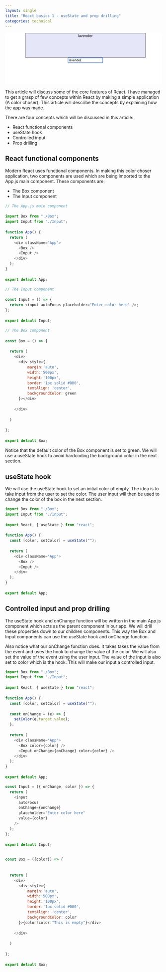 ```yaml
---
layout: single
title: "React basics 1 - useState and prop drilling"
categories: technical
---
```


![Color Choser](/assets/images/colorchoser.png)

This article will discuss some of the core features of React. I have managed to get a grasp of few concepts within React by making a simple application (A color choser). This article will describe the concepts by explaining how the app was made.

There are four concepts which will be discussed in this article:

- React functional components
- useState hook
- Controlled input
- Prop drilling

## React functional components

Modern React uses functional components. In making this color choser application, two components are used which are being imported to the App.js main component. These components are:

- The Box component
- The Input component

```javascript
// The App.js main component

import Box from "./Box";
import Input from "./Input";

function App() {
  return (
    <div className="App">
      <Box />
      <Input />
    </div>
  );
}

export default App;
```

```javascript
// The Input component

const Input = () => {
  return <input autoFocus placeholder="Enter color here" />;
};

export default Input;
```

```javascript
// The Box component

const Box = () => {

  return (
    <div>
      <div style={
          margin:'auto',
          width:'500px',
          height:'100px',
          border:'1px solid #000',
          textAlign: 'center',
          backgroundColor: green
      }></div>

    </div>

  )

};

export default Box;
```

Notice that the default color of the Box component is set to green. We will use a useState hook to avoid hardcoding the background color in the next section.

## useState hook

We will use the useState hook to set an initial color of empty. The idea is to take input from the user to set the color. The user input will then be used to change the color of the box in the next section.

```javascript
import Box from "./Box";
import Input from "./Input";

import React, { useState } from "react";

function App() {
  const [color, setColor] = useState("");

  return (
    <div className="App">
      <Box />
      <Input />
    </div>
  );
}

export default App;
```

## Controlled input and prop drilling

The useState hook and onChange function will be written in the main App.js component which acts as the parent component in our app. We will drill these properties down to our children components. This way the Box and Input components can use the useState hook and onChange function.

Also notice what our onChange function does. It takes takes the value from the event and uses the hook to change the value of the color. We will also set the value of the event using the user input. The value of the input is also set to color which is the hook. This will make our input a controlled input.

```javascript
import Box from "./Box";
import Input from "./Input";

import React, { useState } from "react";

function App() {
  const [color, setColor] = useState("");

  const onChange = (e) => {
    setColor(e.target.value);
  };

  return (
    <div className="App">
      <Box color={color} />
      <Input onChange={onChange} color={color} />
    </div>
  );
}

export default App;
```

```javascript
const Input = ({ onChange, color }) => {
  return (
    <input
      autoFocus
      onChange={onChange}
      placeholder="Enter color here"
      value={color}
    />
  );
};

export default Input;
```

```javascript

const Box = ({color}) => {


  return (
    <div>
      <div style={
          margin:'auto',
          width:'500px',
          height:'100px',
          border:'1px solid #000',
          textAlign: 'center',
          backgroundColor: color
      }>{color?color:"This is empty"}</div>

    </div>

  )

};

export default Box;


```
